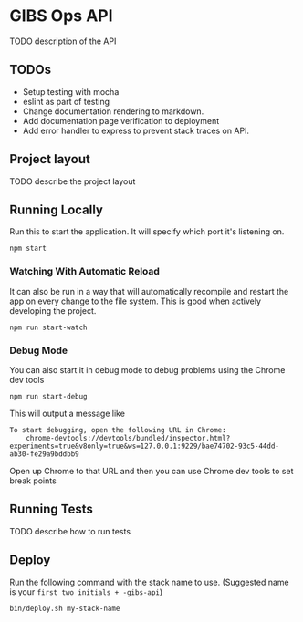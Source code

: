 # GIBS Ops API

TODO description of the API

## TODOs

* Setup testing with mocha
* eslint as part of testing
* Change documentation rendering to markdown.
* Add documentation page verification to deployment
* Add error handler to express to prevent stack traces on API.

## Project layout

TODO describe the project layout

## Running Locally

Run this to start the application. It will specify which port it's listening on.

`npm start`

### Watching With Automatic Reload

It can also be run in a way that will automatically recompile and restart the app on every change to the file system. This is good when actively developing the project.

`npm run start-watch`

### Debug Mode

You can also start it in debug mode to debug problems using the Chrome dev tools

`npm run start-debug`

This will output a message like

```
To start debugging, open the following URL in Chrome:
    chrome-devtools://devtools/bundled/inspector.html?experiments=true&v8only=true&ws=127.0.0.1:9229/bae74702-93c5-44dd-ab30-fe29a9bddbb9
```

Open up Chrome to that URL and then you can use Chrome dev tools to set break points

## Running Tests

TODO describe how to run tests

## Deploy

Run the following command with the stack name to use. (Suggested name is your `first two initials + -gibs-api`)

`bin/deploy.sh my-stack-name`
